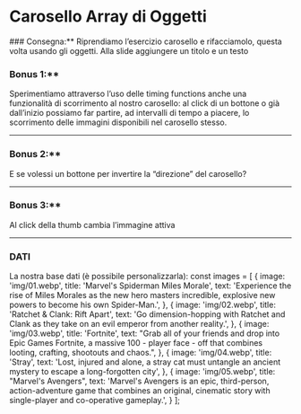 Carosello Array di Oggetti
===

### Consegna:**
Riprendiamo l’esercizio carosello e rifacciamolo, questa volta usando gli oggetti.
Alla slide aggiungere un titolo e un testo
### Bonus 1:**
Sperimentiamo attraverso l’uso delle timing functions anche una funzionalità di scorrimento al nostro carosello: al click di un bottone o già dall’inizio possiamo far partire, ad intervalli di tempo a piacere, lo scorrimento delle immagini disponibili nel carosello stesso.
****
### Bonus 2:**
E se volessi un bottone per invertire la “direzione” del carosello?
****
### Bonus 3:**
Al click della thumb cambia l’immagine attiva
****


### DATI 

La nostra base dati (è possibile personalizzarla):
const images = [
    {
        image: 'img/01.webp',
        title: 'Marvel\'s Spiderman Miles Morale',
        text: 'Experience the rise of Miles Morales as the new hero masters incredible, explosive new powers to become his own Spider-Man.',
    }, {
        image: 'img/02.webp',
        title: 'Ratchet & Clank: Rift Apart',
        text: 'Go dimension-hopping with Ratchet and Clank as they take on an evil emperor from another reality.',
    }, {
        image: 'img/03.webp',
        title: 'Fortnite',
        text: "Grab all of your friends and drop into Epic Games Fortnite, a massive 100 - player face - off that combines looting, crafting, shootouts and chaos.",
    }, {
        image: 'img/04.webp',
        title: 'Stray',
        text: 'Lost, injured and alone, a stray cat must untangle an ancient mystery to escape a long-forgotten city',
    }, {
        image: 'img/05.webp',
        title: "Marvel's Avengers",
        text: 'Marvel\'s Avengers is an epic, third-person, action-adventure game that combines an original, cinematic story with single-player and co-operative gameplay.',
    }
];